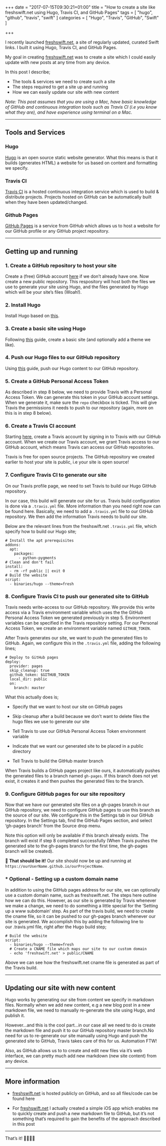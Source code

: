 +++
date = "2017-07-15T09:30:21+01:00"
title = "How to create a site like freshswift.net using Hugo, Travis CI, and GitHub Pages"
tags = [
    "hugo",
    "github",
    "travis",
    "swift"
]
categories = [
    "Hugo",
    "Travis",
    "GitHub",
    "Swift"
]

+++

I recently launched [freshswift.net](freshswift.net), a site of regularly updated, curated Swift links. I built it using Hugo, Travis CI, and GitHub Pages.

My goal in creating [freshswift.net](freshswift.net) was to create a site which I could easily update with new posts at any time from any device.

In this post I describe;

* The tools & services we need to create such a site
* The steps required to get a site up and running
* How we can easily update our site with new content

*Note: This post assumes that you are using a Mac, have basic knowledge of GitHub and continuous integration tools such as Travis CI (i.e you know what they are), and have experience using terminal on a Mac.*

---

## Tools and Services

### Hugo
[Hugo](https://gohugo.io) is an open source static website generator. What this means is that it builds (generates HTML) a website for us based on content and formatting we specify.

### Travis CI
[Travis CI](https://travis-ci.org) is a hosted continuous integration service which is used to build & distribute projects. Projects hosted on GitHub can be automatically built when they have been updated/changed.

### Github Pages
[GitHub Pages](https://pages.github.com) is a service from GitHub which allows us to host a website for our GitHub profile or any GitHub project repository.

---

## Getting up and running

### 1. Create a GitHub repository to host your site
Create a (free) GitHub account [here](https://github.com/join?source=header-home) if we don’t already have one. Now create a new public repository. This respository will host both the files we use to generate your site using Hugo, and the files generated by Hugo which will be your site’s files (Woah!).

### 2. Install Hugo
Install Hugo based on [this](https://gohugo.io/overview/installing/).

### 3. Create a basic site using Hugo
Following [this](https://gohugo.io/overview/quickstart/) guide, create a basic site (and optionally add a theme we like).

### 4. Push our Hugo files to our GitHub repository
Using [this](https://help.github.com/articles/adding-an-existing-project-to-github-using-the-command-line/) guide, push our Hugo content to our GitHub repository.

### 5. Create a GitHub Personal Access Token
As described in step 8 below, we need to provide Travis with a Personal Access Token. We can generate this token in your GitHub account settings. When we generate it, make sure the ``repo`` checkbox is ticked. This will give Travis the permissions it needs to push to our repository (again, more on this is in step 8 below).

### 6. Create a Travis CI account
Starting [here](https://travis-ci.com), create a Travis account by signing in to Travis with our GitHub account. When we create our Travis account, we grant Travis access to our GitHub account, which means Travis can access our GitHub repositories.

Travis is free for open source projects. The GitHub repository we created earlier to host your site is public, i.e your site is open source!

### 7. Configure Travis CI to generate our site
On our Travis profile page, we need to set Travis to build our Hugo GitHub repository.

In our case, this build will generate our site for us. Travis build configuration is done via a ``.travis.yml`` file. More information than you need right now can be found here. Basically, we need to add a ``.travis.yml`` file to our GitHub repository. We then add the information Travis needs to build our site.

Below are the relevant lines from the freshswift.net ``.travis.yml`` file, which specify how to build our Hugo site;

```
# Install the apt prerequisites
addons:
  apt:
    packages:
      - python-pygments
# Clean and don't fail
install:
  - rm -rf public || exit 0
# Build the website
script:
  - binaries/hugo --theme=fresh
```

### 8. Configure Travis CI to push our generated site to GitHub
Travis needs write-access to our GitHub repository. We provide this write access via a Travis environment variable which uses the the GitHub Personal Access Token we generated previously in step 5. Environment variables can be specified in the Travis repository setting. For our Personal Access Token, we create an environment variable named ``GITHUB_TOKEN``.

After Travis generates our site, we want to push the generated files to GitHub. Again, we configure this in the ``.travis.yml`` file, adding the following lines;

```
# Deploy to GitHub pages
deploy:
  provider: pages
  skip_cleanup: true
  github_token: $GITHUB_TOKEN
  local_dir: public
  on:
    branch: master
```

What this actually does is;

* Specify that we want to host our site on GitHub pages

* Skip cleanup after a build because we don’t want to delete files the hugo files we use to generate our site

* Tell Travis to use our GitHub Personal Access Token environment variable

* Indicate that we want our generated site to be placed in a public directory

* Tell Travis to build the GitHub master branch

When Travis builds a GitHub pages project like ours, it automatically pushes the generated files to a branch named ``gh-pages``. If this branch does not yet exist, it creates it and then pushes the generated files to the branch.

### 9. Configure GitHub pages for our site repository
Now that we have our generated site files on a gh-pages branch in our GitHub repository, we need to configure GitHub pages to use this branch as the source of our site. We configure this in the Settings tab in our GitHub repository. In the Settings tab, find the GitHub Pages section, and select ‘gh-pages branch’ from the Source drop menu. 

Note this option will only be available if this branch already exists. The branch will exist if step 8 completed successfully (When Travis pushes the generated site to the gh-pages branch for the first time, the gh-pages branch will be created).

🎉 **That should be it!** Our site should now be up and running at ``https://ourUserName.github.io/ourProjectName``.

### * Optional - Setting up a custom domain name
In addition to using the GitHub pages address for our site, we can optionally use a custom domain name, such as freshswift.net. The steps here outline how we can do this. However, as our site is generated by Travis whenever we make a change, we need to do something a little special for the ‘Setting up a www subdomain’ step. As part of the travis build, we need to create the cname file, so it can be pushed to our gh-pages branch whenever our site is generated. We accomplish this by adding the following line to our .travis.yml file, right after the Hugo build step;

```
# Build the website
script:
  - binaries/hugo --theme=fresh
  # Create a CNAME file which maps our site to our custom domain
  - echo 'freshswift.net' > public/CNAME
```

Above we can see how the freshswift.net cname file is generated as part of the Travis build.

---

## Updating our site with new content
Hugo works by generating our site from content we specify in markdown files. Normally when we add new content, e.g a new blog post in a new markdown file, we need to manually re-generate the site using Hugo, and publish it. 

However…and this is the cool part…in our case all we need to do is create the markdown file and push it to our GitHub repository master branch.No need for us to re-generate our site manually using Hugo and push the generated site to GitHub, Travis takes care of this for us. Automation FTW!

Also, as GitHub allows us to to create and edit new files via it’s web interface, we can pretty much add new markdown (new site content) from any device.

---

## More information

* [freshswift.net](freshswift.net) is hosted publicly on GitHub, and so all files/code can be found here

* For [freshswift.net](freshswift.net) I actually created a simple iOS app which enables me to quickly create and push a new markdown file to GitHub, but it’s not something that’s required to gain the benefits of the approach described in this post

---

That’s it! 📱🚀👍🏽
